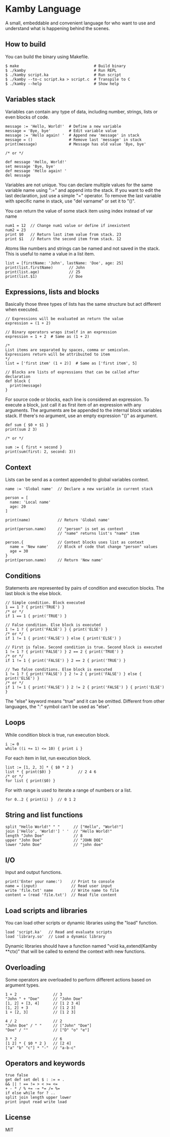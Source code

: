 Kamby Language
==============
A small, embeddable and convenient language for who want to use and understand
what is happening behind the scenes.

How to build
------------
You can build the binary using Makefile.

    $ make                                 # Build binary
    $ ./kamby                              # Run REPL
    $ ./kamby script.ka                    # Run script
    $ ./kamby --to-c script.ka > script.c  # Transpile to C
    $ ./kamby --help                       # Show help

Variables stack
---------------
Variables can contain any type of data, including number, strings, lists or even
blocks of code.

    message := 'Hello, World!'  # Define a new variable
    message = 'Bye, bye'        # Edit variable value
    message := 'Hello again! '  # Append new 'message' in stack
    message = ()                # Remove last 'message' in stack
    print(message)              # Message has old value 'Bye, bye'
    
    /* or */
    
    def message 'Hello, World!'
    set message 'Bye, bye'
    def message 'Hello again! '
    del message

Variables are not unique. You can declare multiple values for the same variable
name using ":=" and append into the stack. If you want to edit the last
declaration, just use a simple "=" operator. To remove the last variable with
specific name in stack, use "del varname" or set it to "()".

You can return the value of some stack item using index instead of var name

    num1 = 12  // Change num1 value or define if inexistent
    num2 = 23
    print $0   // Return last item value from stack. 23
    print $1   // Return the second item from stack. 12

Atoms like numbers and strings can be named and not saved in the stack.
This is useful to name a value in a list item.

    list = [firstName: 'John', lastName: 'Doe', age: 25]
    print(list.firstName)       // John
    print(list.age)             // 25
    print(list.$1)              // Doe

Expressions, lists and blocks
-----------------------------
Basically those three types of lists has the same structure but act different
when executed.

    // Expressions will be evaluated an return the value
    expression = (1 + 2)
    
    // Binary operators wraps itself in an expression
    expression = 1 + 2  # Same as (1 + 2)
    
    /*
    List items are separated by spaces, comma or semicolon.
    Expressions return will be attribuited to item
    */
    list = ['first item' (1 + 2)]  # Same as ['first item', 5]
    
    // Blocks are lists of expressions that can be called after declaration
    def block {
      print(message)
    }

For source code or blocks, each line is considered an expression. To execute a
block, just call it as first item of an expression with any arguments.
The arguments are be appended to the internal block variables stack.
If there's no argument, use an empty expression "()" as argument.

    def sum { $0 + $1 }
    print(sum 2 3)
    
    /* or */
    
    sum := { first + second }
    print(sum(first: 2, second: 3))

Context
-------
Lists can be send as a context appended to global variables context.

    name := 'Global name'  // Declare a new variable in current stack
    
    person = [
      name: 'Local name'
      age: 20
    ]
    
    print(name)            // Return 'Global name'
    
    print(person.name)     // "person" is set as context
                           // "name" returns list's "name" item
    
    person.{               // Context blocks uses list as context
      name = 'New name'    // Block of code that change "person" values
      age = 30
    }
    print(person.name)     // Return 'New name'

Conditions
----------
Statements are represented by pairs of condition and execution blocks.
The last block is the else block.

    // Simple condition. Block executed
    1 == 1 ? { print('TRUE') }
    /* or */
    if 1 == 1 { print('TRUE') }
    
    // False condition. Else block is executed
    1 != 1 ? { print('FALSE') } { print('ELSE') }
    /* or */
    if 1 != 1 { print('FALSE') } else { print('ELSE') }
    
    // First is false. Second condition is true. Second block is executed
    1 != 1 ? { print('FALSE') } 2 == 2 { print('TRUE') }
    /* or */
    if 1 != 1 { print('FALSE') } 2 == 2 { print('TRUE') }
    
    // Two false conditions. Else block is executed
    1 != 1 ? { print('FALSE') } 2 != 2 { print('FALSE') } else { print('ELSE') }
    /* or */
    if 1 != 1 { print('FALSE') } 2 != 2 { print('FALSE') } { print('ELSE') }

The "else" keyword means "true" and it can be omitted.
Different from other languages, the ":" symbol can't be used as "else".

Loops
-----
While condition block is true, run execution block.

    i := 0
    while ((i += 1) <= 10) { print i }

For each item in list, run execution block.

    list := [1, 2, 3] * { $0 * 2 }
    list * { print($0) }            // 2 4 6
    /* or */
    for list { print($0) }

For with range is used to iterate a range of numbers or a list.

    for 0..2 { print(i) }  // 0 1 2

String and list functions
-------------------------

    split "Hello World!" " "      // ["Hello", "World!"]
    join ['Hello', 'World!'] ' '  // "Hello World!"
    length "John Doe"             // 8
    upper "John Doe"              // "JOHN DOE"
    lower "John Doe"              // "john doe"

I/O
---
Input and output functions.

    print('Enter your name:')    // Print to console
    name = (input)               // Read user input
    write 'file.txt' name        // Write name to file
    content = (read 'file.txt')  // Read file content

Load scripts and libraries
--------------------------
You can load other scripts or dynamic libraries using the "load" function.

    load 'script.ka'   // Read and evaluate scripts
    load 'library.so'  // Load a dynamic library

Dynamic libraries should have a function named "void ka_extend(Kamby \**ctx)"
that will be called to extend the context with new functions.

Overloading
-----------
Some operators are overloaded to perform different actions based on argument types.

    1 + 2                // 3
    "John " + "Doe"      // "John Doe"
    [1, 2] + [3, 4]      // [1 2 3 4]
    [1, 2] + 3           // [1 2 3]
    1 + [2, 3]           // [1 2 3]

    4 / 2                // 2
    "John Doe" / " "     // ["John" "Doe"]
    "Doe" / ""           // ["D" "o" "e"]

    3 * 2                // 6
    [1 2] * { $0 * 2 }   // [2 4]
    ["a" "b" "c"] * "-"  // "a-b-c"

Operators and keywords
----------------------

    true false
    get def set del $ : := = .
    && || ! == != > < >= <=
    + - * / % += -= *= /= %=
    if else while for ? ..
    split join length upper lower
    print input read write load

License
-------
MIT
